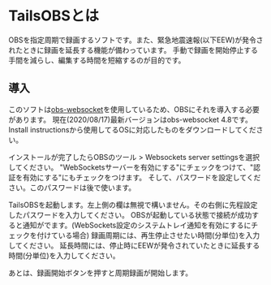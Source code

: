 # TailsOBSとは
OBSを指定周期で録画するソフトです。また、緊急地震速報(以下EEW)が発令されたときに録画を延長する機能が備わっています。
手動で録画を開始停止する手間を減らし、編集する時間を短縮するのが目的です。

## 導入
このソフトは[obs-websocket](https://github.com/Palakis/obs-websocket/releases)を使用しているため、OBSにそれを導入する必要があります。
現在(2020/08/17)最新バージョンはobs-websocket 4.8です。<br>
Install instructionsから使用してるOSに対応したものをダウンロードしてください。

インストールが完了したらOBSのツール > Websockets server settingsを選択してください。
"WebSocketsサーバーを有効にする"にチェックをつけて、"認証を有効にする"にもチェックをつけます。
そして、パスワードを設定してください。このパスワードは後で使います。

TailsOBSを起動します。左上側の欄は無視で構いません。その右側に先程設定したパスワードを入力してください。
OBSが起動している状態で接続が成功すると通知がでます。(WebSockets設定のシステムトレイ通知を有効にするにチェックを付けている場合)
録画周期には、再生停止させたい時間(分単位)を入力してください。
延長時間には、停止時にEEWが発令されていたときに延長する時間(分単位)を入力してください。

あとは、録画開始ボタンを押すと周期録画が開始します。

